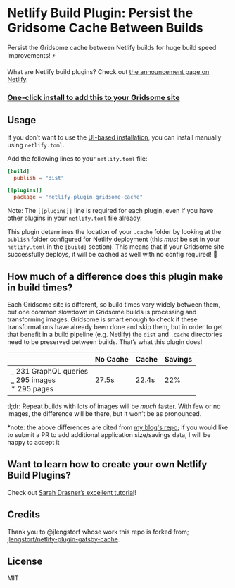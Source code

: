 # Netlify Build Plugin: Persist the Gridsome Cache Between Builds

Persist the Gridsome cache between Netlify builds for huge build speed improvements! ⚡️

What are Netlify build plugins? Check out [the announcement page on Netlify](https://www.netlify.com/products/build/plugins/).

### [One-click install to add this to your Gridsome site](https://app.netlify.com/plugins/netlify-plugin-gridsome-cache/install)

## Usage

If you don’t want to use the [UI-based installation](https://app.netlify.com/plugins/netlify-plugin-gridsome-cache/install), you can install manually using `netlify.toml`.

Add the following lines to your `netlify.toml` file:

```toml
[build]
  publish = "dist"

[[plugins]]
  package = "netlify-plugin-gridsome-cache"
```

Note: The `[[plugins]]` line is required for each plugin, even if you have other plugins in your `netlify.toml` file already.

This plugin determines the location of your `.cache` folder by looking at the `publish` folder configured for Netlify deployment (this _must_ be set in your `netlify.toml` in the `[build]` section). This means that if your Gridsome site successfully deploys, it will be cached as well with no config required! 🎉

## How much of a difference does this plugin make in build times?

Each Gridsome site is different, so build times vary widely between them, but one common slowdown in Gridsome builds is processing and transforming images. Gridsome is smart enough to check if these transformations have already been done and skip them, but in order to get that benefit in a build pipeline (e.g. Netlify) the `dist` and `.cache` directories need to be preserved between builds. That’s what this plugin does!

|                                                       | No Cache | Cache | Savings |
| ----------------------------------------------------- | -------- | ----- | ------- |
| _ 231 GraphQL queries<br>_ 295 images<br>\* 295 pages | 27.5s    | 22.4s | 22%     |

tl;dr: Repeat builds with lots of images will be _much_ faster. With few or no images, the difference will be there, but it won’t be as pronounced.

\*note: the above differences are cited from [my blog's repo](https://github.com/edm00se/blog); if you would like to submit a PR to add additional application size/savings data, I will be happy to accept it

## Want to learn how to create your own Netlify Build Plugins?

Check out [Sarah Drasner’s excellent tutorial](https://www.netlify.com/blog/2019/10/16/creating-and-using-your-first-netlify-build-plugin/?utm_source=github&utm_medium=netlify-plugin-gatsby-cache-jl&utm_campaign=devex)!

## Credits

Thank you to @jlengstorf whose work this repo is forked from; [jlengstorf/netlify-plugin-gatsby-cache](https://github.com/jlengstorf/netlify-plugin-gatsby-cache).

## License

MIT
